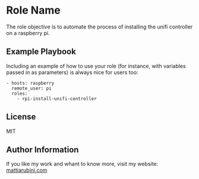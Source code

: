 Role Name
=========

The role objective is to automate the process of installing the unifi controller on a raspberry pi.

Example Playbook
----------------

Including an example of how to use your role (for instance, with variables passed in as parameters) is always nice for users too:

    - hosts: raspberry
      remote_user: pi
      roles:
        - rpi-install-unifi-controller

License
-------

MIT

Author Information
------------------

If you like my work and whant to know more, visit my website:
[mattiarubini.com](https://mattiarubini.com)
